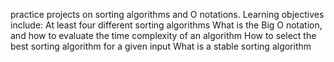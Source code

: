 practice projects on sorting algorithms and O notations.
Learning objectives include:
At least four different sorting algorithms
What is the Big O notation, and how to evaluate the time complexity of an algorithm
How to select the best sorting algorithm for a given input
What is a stable sorting algorithm
